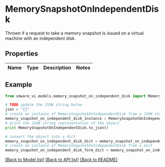 # MemorySnapshotOnIndependentDisk

Thrown if a request to take a memory snapshot is issued on a virtual machine with an independent disk. 

## Properties
Name | Type | Description | Notes
------------ | ------------- | ------------- | -------------

## Example

```python
from vmware_vi.models.memory_snapshot_on_independent_disk import MemorySnapshotOnIndependentDisk

# TODO update the JSON string below
json = "{}"
# create an instance of MemorySnapshotOnIndependentDisk from a JSON string
memory_snapshot_on_independent_disk_instance = MemorySnapshotOnIndependentDisk.from_json(json)
# print the JSON string representation of the object
print MemorySnapshotOnIndependentDisk.to_json()

# convert the object into a dict
memory_snapshot_on_independent_disk_dict = memory_snapshot_on_independent_disk_instance.to_dict()
# create an instance of MemorySnapshotOnIndependentDisk from a dict
memory_snapshot_on_independent_disk_form_dict = memory_snapshot_on_independent_disk.from_dict(memory_snapshot_on_independent_disk_dict)
```
[[Back to Model list]](../README.md#documentation-for-models) [[Back to API list]](../README.md#documentation-for-api-endpoints) [[Back to README]](../README.md)


